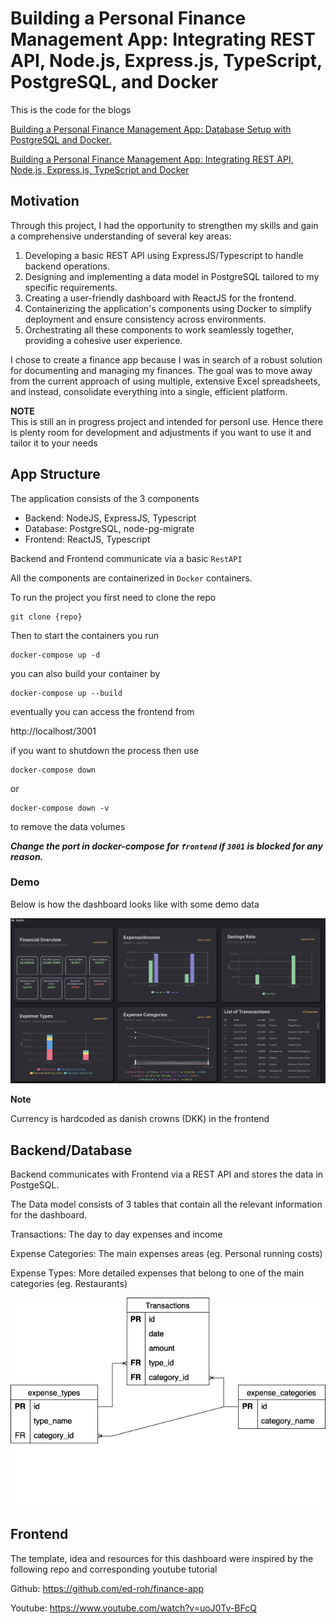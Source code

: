 # Building a Personal Finance Management App: Integrating REST API, Node.js, Express.js, TypeScript, PostgreSQL, and Docker

This is the code for the blogs 

[Building a Personal Finance Management App: Database Setup with PostgreSQL and Docker.](https://medium.com/towards-data-engineering/building-a-personal-finance-management-app-database-setup-with-postgresql-and-docker-5075e283303e)

[Building a Personal Finance Management App: Integrating REST API, Node.js, Express.js, TypeScript and Docker](https://medium.com/towards-data-engineering/building-a-personal-finance-management-app-integrating-rest-api-node-js-7a0f0f27bd4e)


## Motivation
Through this project, I had the opportunity to strengthen my skills and gain a comprehensive understanding of several key areas:

1. Developing a basic REST API using ExpressJS/Typescript to handle backend operations.
2. Designing and implementing a data model in PostgreSQL tailored to my specific requirements.
3. Creating a user-friendly dashboard with ReactJS for the frontend.
4. Containerizing the application's components using Docker to simplify deployment and ensure consistency across environments.
5. Orchestrating all these components to work seamlessly together, providing a cohesive user experience.

I chose to create a finance app because I was in search of a robust solution for documenting and managing my finances. 
The goal was to move away from the current approach of using multiple, extensive Excel spreadsheets, and instead, consolidate everything into a single, efficient platform.

**NOTE**  
This is still an in progress project and intended for personl use.
Hence there is plenty room for development and adjustments if you want to use it and tailor it to your needs 

## App Structure

The application consists of the 3 components

- Backend: NodeJS, ExpressJS, Typescript
- Database: PostgreSQL, node-pg-migrate
- Frontend: ReactJS, Typescript

Backend and Frontend communicate via a basic `RestAPI`

All the components are containerized in `Docker` containers.

To run the project you first need to clone the repo
```
git clone {repo}
```

Then to start the containers you run

```
docker-compose up -d
```

you can also build your container by
````
docker-compose up --build
````

eventually you can access the frontend from

http://localhost/3001

if you want to shutdown the process then use
````
docker-compose down 
````
or
````
docker-compose down -v
````
to remove the data volumes

***Change the port in docker-compose for `frontend` if `3001` is blocked for any reason.***

### Demo
Below is how the dashboard looks like with some demo data

![](images/demoDash.png)

**Note** 

Currency is hardcoded as danish crowns (DKK) in the frontend


## Backend/Database
Backend communicates with Frontend via a REST API and stores the data in PostgeSQL.

The Data model consists of 3 tables that contain all the relevant information for the dashboard.

Transactions: The day to day expenses and income

Expense Categories: The main expenses areas (eg. Personal running costs)

Expense Types: More detailed expenses that belong to one of the main categories (eg. Restaurants)

![](images/financeDM.png)


## Frontend

The template, idea and resources for this dashboard were inspired by the following repo and corresponding youtube tutorial

Github: https://github.com/ed-roh/finance-app

Youtube: https://www.youtube.com/watch?v=uoJ0Tv-BFcQ